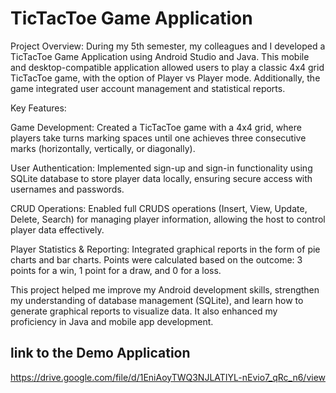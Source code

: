 # TicTacToe Game Application

Project Overview: During my 5th semester, my colleagues and I developed a TicTacToe Game Application using Android Studio and Java. 
This mobile and desktop-compatible application allowed users to play a classic 4x4 grid TicTacToe game, with the option of Player vs Player mode. 
Additionally, the game integrated user account management and statistical reports.

Key Features:

Game Development: Created a TicTacToe game with a 4x4 grid, where players take turns marking spaces until one achieves three consecutive marks (horizontally, vertically, or diagonally).

User Authentication: Implemented sign-up and sign-in functionality using SQLite database to store player data locally, ensuring secure access with usernames and passwords.

CRUD Operations: Enabled full CRUDS operations (Insert, View, Update, Delete, Search) for managing player information, allowing the host to control player data effectively.

Player Statistics & Reporting: Integrated graphical reports in the form of pie charts and bar charts. Points were calculated based on the outcome: 3 points for a win, 1 point for a draw, and 0 for a loss.

This project helped me improve my Android development skills, strengthen my understanding of database management (SQLite), and learn how to generate graphical reports to visualize data. 
It also enhanced my proficiency in Java and mobile app development.

## link to the Demo Application 

https://drive.google.com/file/d/1EniAoyTWQ3NJLATIYL-nEvio7_qRc_n6/view 
